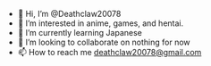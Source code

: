 - 👋 Hi, I’m @Deathclaw20078
- 👀 I’m interested in anime, games, and hentai.
- 🌱 I’m currently learning Japanese
- 💞️ I’m looking to collaborate on nothing for now
- 📫 How to reach me deathclaw20078@gmail.com
